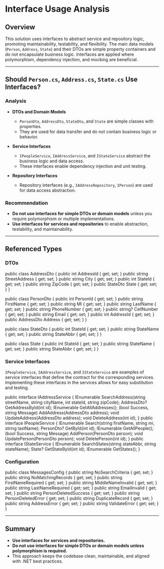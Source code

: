 # Interface Usage Analysis

## Overview

This solution uses interfaces to abstract service and repository logic, promoting maintainability, testability, and flexibility. The main data models (`Person`, `Address`, `State`) and their DTOs are simple property containers and do not encapsulate business logic. Interfaces are applied where polymorphism, dependency injection, and mocking are beneficial.

---

## Should `Person.cs`, `Address.cs`, `State.cs` Use Interfaces?

### Analysis

- **DTOs and Domain Models**  
  - `PersonDto`, `AddressDto`, `StateDto`, and `State` are simple classes with properties.
  - They are used for data transfer and do not contain business logic or behavior.

- **Service Interfaces**  
  - `IPeopleService`, `IAddressService`, and `IStateService` abstract the business logic and data access.
  - These interfaces enable dependency injection and unit testing.

- **Repository Interfaces**  
  - Repository interfaces (e.g., `IAddressRepository`, `IPerson`) are used for data access abstraction.

### Recommendation

- **Do not use interfaces for simple DTOs or domain models** unless you require polymorphism or multiple implementations.
- **Use interfaces for services and repositories** to enable abstraction, testability, and maintainability.

---

## Referenced Types

### DTOs
 public class AddressDto 
 { 
   public int AddressId { get; set; }
   public string StreetAddress { get; set; } 
   public string City { get; set; } 
   public int StateId { get; set; } 
   public string ZipCode { get; set; } public 
   StateDto State { get; set; }
 }

 public class PersonDto
 { 
   public int PersonId { get; set; } 
   public string FirstName { get; set; } 
   public string MI { get; set; } 
   public string LastName { get; set; } 
   public string PhoneNumber { get; set; } 
   public string? CellNumber { get; set; } 
   public string Email { get; set; } 
   public int AddressId { get; set; } 
   public AddressDto Address { get; set; }
  }

 public class StateDto
 { 
   public int StateId { get; set; } 
   public string StateName { get; set; } 
   public string StateAbbr { get; set; }
 }

public class State { public int StateId { get; set; } public string StateName { get; set; } public string StateAbbr { get; set; } }

### Service Interfaces

`IPeopleService`, `IAddressService`, and `IStateService` are examples of service interfaces that define the contract for the corresponding services. Implementing these interfaces in the services allows for easy substitution and testing.

public interface IAddressService { IEnumerable<AddressDto> SearchAddress(string streetName, string cityName, int stateId, string zipCode); AddressDto? GetAddressById(int id); IEnumerable<AddressDto> GetAllAddresses(); (bool Success, string Message) AddAddress(AddressDto address); void UpdateAddress(AddressDto address); void DeleteAddress(int id); }
public interface IPeopleService { IEnumerable<PersonDto> Search(string firstName, string mi, string lastName); PersonDto? GetById(int id); IEnumerable<PersonDto> GetAllPeople(); (bool Success, string Message) AddPerson(PersonDto person); void UpdatePerson(PersonDto person); void DeletePerson(int id); }
public interface IStateService { IEnumerable<State> SearchStates(string stateAbbr, string stateName); State? GetStateById(int id); IEnumerable<State> GetStates(); }

### Configuration

public class MessagesConfig { public string NoSearchCriteria { get; set; } public string NoMatchingRecords { get; set; } public string FirstNameRequired { get; set; } public string MiddleNameInvalid { get; set; } public string LastNameRequired { get; set; } public string EmailInvalid { get; set; } public string PersonDeletedSuccess { get; set; } public string PersonDeletedError { get; set; } public string DuplicateRecord { get; set; } public string AddressError { get; set; } public string ValidateError { get; set; } }

---

## Summary

- **Use interfaces for services and repositories.**
- **Do not use interfaces for simple DTOs or domain models unless polymorphism is required.**
- This approach keeps the codebase clean, maintainable, and aligned with .NET best practices.

